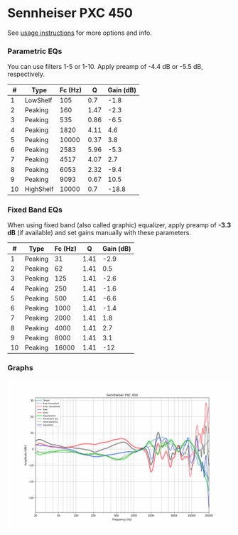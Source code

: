 # Sennheiser PXC 450
See [usage instructions](https://github.com/jaakkopasanen/AutoEq#usage) for more options and info.

### Parametric EQs
You can use filters 1-5 or 1-10. Apply preamp of -4.4 dB or -5.5 dB, respectively.

|   # | Type      |   Fc (Hz) |    Q |   Gain (dB) |
|-----|-----------|-----------|------|-------------|
|   1 | LowShelf  |       105 | 0.7  |        -1.8 |
|   2 | Peaking   |       160 | 1.47 |        -2.3 |
|   3 | Peaking   |       535 | 0.86 |        -6.5 |
|   4 | Peaking   |      1820 | 4.11 |         4.6 |
|   5 | Peaking   |     10000 | 0.37 |         3.8 |
|   6 | Peaking   |      2583 | 5.96 |        -5.3 |
|   7 | Peaking   |      4517 | 4.07 |         2.7 |
|   8 | Peaking   |      6053 | 2.32 |        -9.4 |
|   9 | Peaking   |      9093 | 0.67 |        10.5 |
|  10 | HighShelf |     10000 | 0.7  |       -18.8 |

### Fixed Band EQs
When using fixed band (also called graphic) equalizer, apply preamp of **-3.3 dB** (if available) and set gains manually with these parameters.

|   # | Type    |   Fc (Hz) |    Q |   Gain (dB) |
|-----|---------|-----------|------|-------------|
|   1 | Peaking |        31 | 1.41 |        -2.9 |
|   2 | Peaking |        62 | 1.41 |         0.5 |
|   3 | Peaking |       125 | 1.41 |        -2.6 |
|   4 | Peaking |       250 | 1.41 |        -1.6 |
|   5 | Peaking |       500 | 1.41 |        -6.6 |
|   6 | Peaking |      1000 | 1.41 |        -1.4 |
|   7 | Peaking |      2000 | 1.41 |         1.8 |
|   8 | Peaking |      4000 | 1.41 |         2.7 |
|   9 | Peaking |      8000 | 1.41 |         3.1 |
|  10 | Peaking |     16000 | 1.41 |       -12   |

### Graphs
![](./Sennheiser%20PXC%20450.png)
